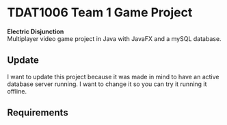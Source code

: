 # TDAT1006 Team 1 Game Project

**Electric Disjunction**  
Multiplayer video game project in Java with JavaFX and a mySQL database. 

## Update
I want to update this project because it was made in mind to have an active database server running. I want to change it so you can try it running it offline.
## Requirements



